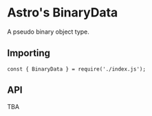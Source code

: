 # Astro's BinaryData

A pseudo binary object type.

## Importing

`const { BinaryData } = require('./index.js');`

## API

TBA